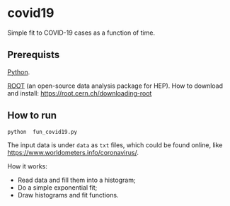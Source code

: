 # covid19

Simple fit to COVID-19 cases as a function of time.

## Prerequists 
[Python](https://www.python.org/).

[ROOT](https://root.cern.ch/) (an open-source data analysis package for HEP).
How to download and install: https://root.cern.ch/downloading-root


## How to run

```
python  fun_covid19.py
```

The input data is under `data` as `txt` files, which could be found online, like https://www.worldometers.info/coronavirus/.

How it works:
* Read data and fill them into a histogram;
* Do a simple exponential fit;
* Draw histograms and fit functions.


